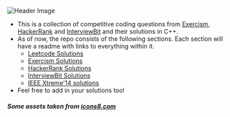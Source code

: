 <!-- ![Header Image](https://dev-to-uploads.s3.amazonaws.com/i/c4l7vr7g75jid85szu68.png) -->

![Header Image](https://i.imgur.com/VlmfCiq_d.webp?maxwidth=1520&fidelity=grand)

- This is a collection of competitive coding questions from [Exercism](https://exercism.io/), [HackerRank](https://hackerrank.com) and [InterviewBit](https://www.interviewbit.com/) and their solutions in C++.
- As of now, the repo consists of the following sections. Each section will have a readme with links to everything within it.
  - [Leetcode Solutions](./Leetcode/readme.md)
  - [Exercism Solutions](./Exercism/readme.md)
  - [HackerRank Solutions](./HackerRank/readme.md)
  - [InterviewBit Solutions](./Interviewbit/Readme.md)
  - [IEEE Xtreme'14 solutions](./Solutions-Xtreme-14.md)
- Feel free to add in your solutions too!

##### Some assets taken from [icons8.com](https://icons8.com/)
